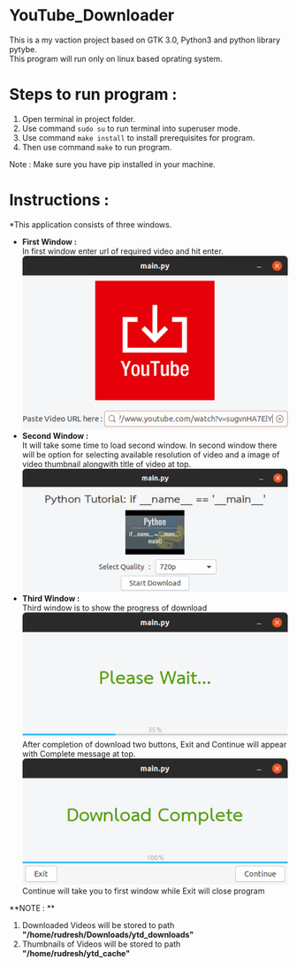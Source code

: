 # YouTube_Downloader  
This is a my vaction project based on GTK 3.0, Python3 and python library pytybe.  
This program will run only on linux based oprating system.

# Steps to run program :
1) Open terminal in project folder.  
2) Use command `sudo su` to run terminal into superuser mode.  
3) Use command `make install` to install prerequisites for program.  
4) Then use command `make` to run program. 


Note : Make sure you have pip installed in your machine.  

# Instructions :  
*This application consists of three windows.  
* **First Window :**  
In first window enter url of required video and hit enter.  
![alt text](https://raw.githubusercontent.com/RudreshVeerkhare/YouTube_Downloader/master/readme_imgs/window_1.png "First Window")
* **Second Window :**  
It will take some time to load second window. In second window there will be option for selecting available resolution of video and a image of video thumbnail alongwith title of video at top.  
![second window image](https://raw.githubusercontent.com/RudreshVeerkhare/YouTube_Downloader/master/readme_imgs/window_2.png "second window")
* **Third Window :**  
Third window is to show the progress of download  
![Third Window-zero](https://raw.githubusercontent.com/RudreshVeerkhare/YouTube_Downloader/master/readme_imgs/window_3-0.png "Third Window-zero")  
After completion of download two buttons, Exit and Continue will appear with Complete message at top.  
![Third Window-one](https://raw.githubusercontent.com/RudreshVeerkhare/YouTube_Downloader/master/readme_imgs/window_3-1.png "Third Window-one")  
Continue will take you to first window while Exit will close program  
  
  
  
**NOTE : **  
1) Downloaded Videos will be stored to path **"/home/rudresh/Downloads/ytd_downloads"**  
2) Thumbnails of Videos will be stored to path **"/home/rudresh/ytd_cache"**

